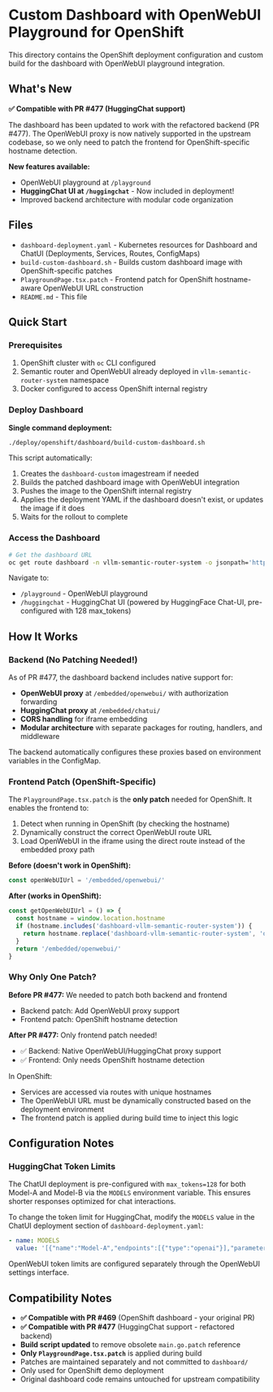 # Custom Dashboard with OpenWebUI Playground for OpenShift

This directory contains the OpenShift deployment configuration and custom build for the dashboard with OpenWebUI playground integration.

## What's New

**✅ Compatible with PR #477 (HuggingChat support)**

The dashboard has been updated to work with the refactored backend (PR #477). The OpenWebUI proxy is now natively supported in the upstream codebase, so we only need to patch the frontend for OpenShift-specific hostname detection.

**New features available:**

- OpenWebUI playground at `/playground`
- **HuggingChat UI at `/huggingchat`** - Now included in deployment!
- Improved backend architecture with modular code organization

## Files

- `dashboard-deployment.yaml` - Kubernetes resources for Dashboard and ChatUI (Deployments, Services, Routes, ConfigMaps)
- `build-custom-dashboard.sh` - Builds custom dashboard image with OpenShift-specific patches
- `PlaygroundPage.tsx.patch` - Frontend patch for OpenShift hostname-aware OpenWebUI URL construction
- `README.md` - This file

## Quick Start

### Prerequisites

1. OpenShift cluster with `oc` CLI configured
2. Semantic router and OpenWebUI already deployed in `vllm-semantic-router-system` namespace
3. Docker configured to access OpenShift internal registry

### Deploy Dashboard

**Single command deployment:**

```bash
./deploy/openshift/dashboard/build-custom-dashboard.sh
```

This script automatically:

1. Creates the `dashboard-custom` imagestream if needed
2. Builds the patched dashboard image with OpenWebUI integration
3. Pushes the image to the OpenShift internal registry
4. Applies the deployment YAML if the dashboard doesn't exist, or updates the image if it does
5. Waits for the rollout to complete

### Access the Dashboard

```bash
# Get the dashboard URL
oc get route dashboard -n vllm-semantic-router-system -o jsonpath='https://{.spec.host}'
```

Navigate to:

- `/playground` - OpenWebUI playground
- `/huggingchat` - HuggingChat UI (powered by HuggingFace Chat-UI, pre-configured with 128 max_tokens)

## How It Works

### Backend (No Patching Needed!)

As of PR #477, the dashboard backend includes native support for:

- **OpenWebUI proxy** at `/embedded/openwebui/` with authorization forwarding
- **HuggingChat proxy** at `/embedded/chatui/`
- **CORS handling** for iframe embedding
- **Modular architecture** with separate packages for routing, handlers, and middleware

The backend automatically configures these proxies based on environment variables in the ConfigMap.

### Frontend Patch (OpenShift-Specific)

The `PlaygroundPage.tsx.patch` is the **only patch** needed for OpenShift. It enables the frontend to:

1. Detect when running in OpenShift (by checking the hostname)
2. Dynamically construct the correct OpenWebUI route URL
3. Load OpenWebUI in the iframe using the direct route instead of the embedded proxy path

**Before (doesn't work in OpenShift):**

```javascript
const openWebUIUrl = '/embedded/openwebui/'
```

**After (works in OpenShift):**

```javascript
const getOpenWebUIUrl = () => {
  const hostname = window.location.hostname
  if (hostname.includes('dashboard-vllm-semantic-router-system')) {
    return hostname.replace('dashboard-vllm-semantic-router-system', 'openwebui-vllm-semantic-router-system')
  }
  return '/embedded/openwebui/'
}
```

### Why Only One Patch?

**Before PR #477:** We needed to patch both backend and frontend

- Backend patch: Add OpenWebUI proxy support
- Frontend patch: OpenShift hostname detection

**After PR #477:** Only frontend patch needed!

- ✅ Backend: Native OpenWebUI/HuggingChat proxy support
- ✅ Frontend: Only needs OpenShift hostname detection

In OpenShift:

- Services are accessed via routes with unique hostnames
- The OpenWebUI URL must be dynamically constructed based on the deployment environment
- The frontend patch is applied during build time to inject this logic

## Configuration Notes

### HuggingChat Token Limits

The ChatUI deployment is pre-configured with `max_tokens=128` for both Model-A and Model-B via the `MODELS` environment variable. This ensures shorter responses optimized for chat interactions.

To change the token limit for HuggingChat, modify the `MODELS` value in the ChatUI deployment section of `dashboard-deployment.yaml`:

```yaml
- name: MODELS
  value: '[{"name":"Model-A","endpoints":[{"type":"openai"}],"parameters":{"max_tokens":128}},{"name":"Model-B","endpoints":[{"type":"openai"}],"parameters":{"max_tokens":128}}]'
```

OpenWebUI token limits are configured separately through the OpenWebUI settings interface.

## Compatibility Notes

- **✅ Compatible with PR #469** (OpenShift dashboard - your original PR)
- **✅ Compatible with PR #477** (HuggingChat support - refactored backend)
- **Build script updated** to remove obsolete `main.go.patch` reference
- **Only `PlaygroundPage.tsx.patch`** is applied during build
- Patches are maintained separately and not committed to `dashboard/`
- Only used for OpenShift demo deployment
- Original dashboard code remains untouched for upstream compatibility
